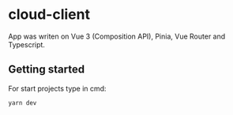 # cloud-client

App was writen on Vue 3 (Composition API), Pinia, Vue Router and Typescript.

## Getting started
For start projects type in cmd:
```sh
yarn dev
```
